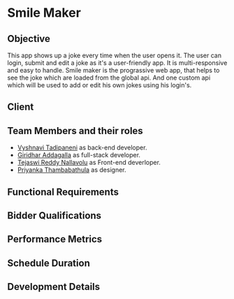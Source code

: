 
# Smile Maker
## Objective
This app shows up a joke every time when the user opens it. The user can login, submit and edit a joke as it's a user-friendly app. It is multi-responsive and easy to handle. Smile maker is the prograssive web app, that helps to see the joke which are loaded from the global api. And one custom api which will be used to add or edit his own jokes using his login's.

## Client
## Team Members and their roles
- [Vyshnavi Tadipaneni](https://github.com/vyshnavi1996) as back-end developer.
- [Giridhar Addagalla](https://github.com/giridhar196/giridhar196) as full-stack developer.
- [Tejaswi Reddy Nallavolu](https://github.com/tejaswinallavolu) as Front-end deverloper.
- [Priyanka Thambabathula](https://github.com/Priyanka1818/Priyanka1818) as designer.

## Functional Requirements
## Bidder Qualifications
## Performance Metrics
## Schedule Duration
## Development Details
